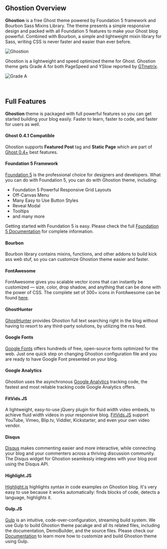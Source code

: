 ## Ghostion Overview

**Ghostion** is a free Ghost theme powered by Foundation 5 framework and Bourbon Sass Mixins Library. The theme presents a simple responsive design and packed with all Foundation 5 features to make your Ghost blog powerful. Combined with Bourbon, a simple and lightweight mixin library for Sass, writing CSS is never faster and easier than ever before.

![Ghostion](http://ghostdemo.axiantheme.com/ghostion/demo/overview.jpg)

Ghostion is a lightweight and speed optimized theme for Ghost. Ghostion theme gets Grade A for both PageSpeed and YSlow reported by [GTmetrix](http://gtmetrix.com/reports/ghostion.ghostdemo.axiantheme.com/bntLnnuI).

![Grade A](http://ghostdemo.axiantheme.com/ghostion/demo/grade_a.jpg)

<br />

## Full Features

**Ghostion** theme is packaged with full powerful features so you can get started building your blog easily. Faster to learn, faster to code, and faster for users as well.

#### Ghost 0.4.1 Compatible

Ghostion supports **Featured Post** tag and **Static Page** which are part of [Ghost 0.4+](http://blog.ghost.org/ghost-0-4/) best features.

#### Foundation 5 Framework

[Foundation 5](http://foundation.zurb.com/) is the professional choice for designers and developers. What you can do with Foundation 5, you can do with Ghostion theme, including:

* Foundation 5 Powerful Responsive Grid Layouts
* Off-Canvas Menu
* Many Easy to Use Button Styles
* Reveal Modal
* Tooltips
* and many more

Getting started with Foundation 5 is easy. Please check the full [Foundation 5 Documentation](http://foundation.zurb.com/docs/) for complete information.

#### Bourbon

Bourbon library contains mixins, functions, and other addons to build kick ass web stuf, so you can customize Ghostion theme easier and faster.

#### FontAwesome

FontAwesome gives you scalable vector icons that can instantly be customized — size, color, drop shadow, and anything that can be done with the power of CSS. The complete set of 300+ icons in FontAwesome can be found [here](http://fortawesome.github.io/Font-Awesome/icons/).

#### GhostHunter

[GhostHunter](https://github.com/i11ume/ghostHunter/) provides Ghostion full text searching right in the blog without having to resort to any third-party solutions, by utilizing the rss feed.

#### Google Fonts

[Google Fonts](http://www.google.com/fonts) offers hundreds of free, open-source fonts optimized for the web. Just one quick step on changing Ghostion configuration file and you are ready to have Google Font presented on your blog.

#### Google Analytics

Ghostion uses the asynchronous [Google Analytics](http://www.google.com/analytics/) tracking code, the fastest and most reliable tracking code Google Analytics offers.

#### FitVids.JS

A lightweight, easy-to-use jQuery plugin for fluid width video embeds, to achieve fluid width videos in your responsive blog. [FitVids.JS](http://fitvidsjs.com/) support YouTube, Vimeo, Blip.tv, Viddler, Kickstarter, and even your own video vendor.

#### Disqus

[Disqus](http://disqus.com/) makes commenting easier and more interactive, while connecting your blog and your commenters across a thriving discussion community. The Disqus widget for Ghostion seamlessly integrates with your blog post using the Disqus API.

#### Highlight.JS

[Highlight.js](http://highlightjs.org/) highlights syntax in code examples on Ghostion blog. It's very easy to use because it works automatically: finds blocks of code, detects a language, highlights it.

#### Gulp.JS

[Gulp](http://gulpjs.com/) is an intuitive, code-over-configuration, streaming build system. We use Gulp to build Ghostion theme pacakge and all its related files, including the documentation, DemoBuilder, and the source files. Please check our [Documentation](/documentation) to learn more how to customize and build Ghostion theme using Gulp.